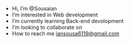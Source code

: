 -  Hi, I’m @Sousaian
-  I’m interested in Web development
-  I’m currently learning Back-end devolopment
-  I’m looking to collaborate on 
-  How to reach me iansousa6119@gmail.com

<!---
Sousaian/Sousaian is a ✨ special ✨ repository because its `README.md` (this file) appears on your GitHub profile.
You can click the Preview link to take a look at your changes.
--->
